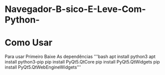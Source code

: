 # Navegador-B-sico-E-Leve-Com-Python-
# Como Usar 
Para usar Primeiro Baixe As dependências 
'''bash
apt install python3 
apt install python3-pip
pip install PyQt5.QtCore
pip install PyQt5.QtWidgets
pip install PyQt5.QtWebEngineWidgets'''
